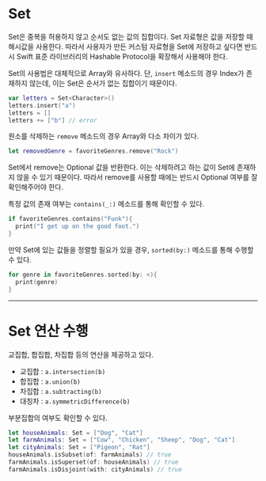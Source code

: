 # Set

Set은 중복을 허용하지 않고 순서도 없는 값의 집합이다.
Set 자료형은 값을 저장할 때 해시값을 사용한다.
따라서 사용자가 만든 커스텀 자료형을 Set에 저장하고 싶다면 반드시 Swift 표준 라이브러리의 Hashable Protocol을 확장해서 사용해야 한다.

Set의 사용법은 대체적으로 Array와 유사하다.
단, `insert` 메소드의 경우 Index가 존재하지 않는데, 이는 Set은 순서가 없는 집합이기 때문이다.

```swift
var letters = Set<Character>()
letters.insert("a")
letters = []
letters += ["b"] // error
```

원소를 삭제하는 `remove` 메소드의 경우 Array와 다소 차이가 있다.

```swift
let removedGenre = favoriteGenres.remove("Rock")
```

Set에서 remove는 Optional 값을 반환한다. 이는 삭제하려고 하는 값이 Set에 존재하지 않을 수 있기 때문이다.
따라서 remove를 사용할 때에는 반드시 Optional 여부를 잘 확인해주어야 한다.

특정 값의 존재 여부는 `contains(_:)` 메소드를 통해 확인할 수 있다.

```swift
if favoriteGenres.contains("Funk"){
  print("I get up on the good foot.")
}
```

만약 Set에 있는 값들을 정렬할 필요가 있을 경우, `sorted(by:)` 메소드를 통해 수행할 수 있다.

```swift
for genre in favoriteGenres.sorted(by: <){
  print(genre)
}
```

---

# Set 연산 수행

교집합, 합집합, 차집합 등의 연산을 제공하고 있다.

- 교집합 : `a.intersection(b)`
- 합집합 : `a.union(b)`
- 차집합 : `a.subtracting(b)`
- 대칭차 : `a.symmetricDifference(b)`

부분집합의 여부도 확인할 수 있다.

```swift
let houseAnimals: Set = ["Dog", "Cat"]
let farmAnimals: Set = ["Cow", "Chicken", "Sheep", "Dog", "Cat"]
let cityAnimals: Set = ["Pigeon", "Rat"]
houseAnimals.isSubset(of: farmAnimals) // true
farmAnimals.isSuperset(of: houseAnimals) // true
farmAnimals.isDisjoint(with: cityAnimals) // true
```
